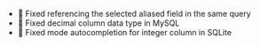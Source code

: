 - 🐛 Fixed referencing the selected aliased field in the same query
- 🐛 Fixed decimal column data type in MySQL
- 🐛 Fixed mode autocompletion for integer column in SQLite

